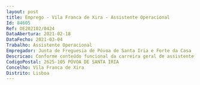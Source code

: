 ```yaml
--- 
layout: post
title: Emprego - Vila Franca de Xira - Assistente Operacional
Id: 84605
Ref: OE202102/0424
DataAbertura: 2021-02-18
DataFecho: 2021-03-04
Trabalho: Assistente Operacional
Empregador: Junta de Freguesia de Póvoa de Santa Iria e Forte da Casa
Descricao: Conforme conteúdo funcional da carreira geral de assistente operacional, previsto no anexo daLei n.º35 2014 de 20 de junho — Funções de natureza executiva, de caráter manual ou mecânico,enquadradas em diretivas gerais bem definidas e com graus de complexidade variáreis. Execuçãode tarefas de apoio elementares, indispensáveis ao funcionamento dos órgãos e serviços, podendocomportar esforço físico. Responsabilidade pelos equipamentos sob sua guarda e pela sua corretautilização, procedendo, quando necessário, à manutenção e reparação dos mesmos. Pretende  se,nomeadamente, que o candidato exerça funções de cantoneiro de limpeza.
CodigoPostal: 2625-105 PÓVOA DE SANTA IRIA
Concelho: Vila Franca de Xira
Distrito: Lisboa
--- 
```

